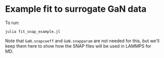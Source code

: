 # Example fit to surrogate GaN data

To run:

    julia fit_snap_example.jl

Note that `GaN.snapcoeff` and `GaN.snapparam` are not needed for this, but we'll keep them here to show how the SNAP files will be used in LAMMPS for MD.
